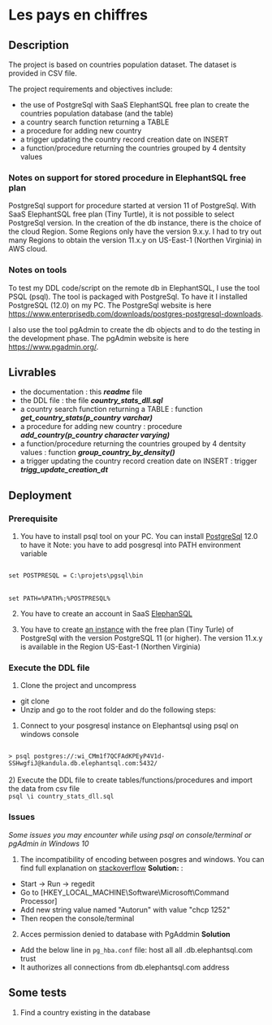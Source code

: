 # Les pays en chiffres

## Description
The project is based on countries population dataset. The dataset is provided in CSV file.

The project requirements and objectives include:
- the use of PostgreSql with SaaS ElephantSQL free plan to create the countries population database (and the table)
- a country search function returning a TABLE
- a procedure for adding new country
- a trigger updating the country record creation date on INSERT
- a function/procedure returning the countries grouped by 4 dentsity values

### Notes on support for stored procedure in ElephantSQL free plan
PostgreSql support for procedure started at version 11 of PostgreSql.
With SaaS ElephantSQL free plan (Tiny Turtle), it is not possible to select PostgreSql version.
In the creation of the db instance, there is the choice of the cloud Region. Some Regions only have the version 9.x.y. I had to try out many Regions to obtain the version 11.x.y on US-East-1 (Northen Virginia) in AWS cloud.

### Notes on tools
To test my DDL code/script on the remote db in ElephantSQL, I use the tool PSQL (psql). The tool is packaged with PostgreSql. To have it I installed PostgreSQL (12.0) on my PC. The PostgreSql website is here https://www.enterprisedb.com/downloads/postgres-postgresql-downloads.

I also use the tool pgAdmin to create the db objects and to do the testing in the development phase. The pgAdmin website is here https://www.pgadmin.org/.


## Livrables
- the documentation : this ***readme*** file
- the DDL file : the file ***country_stats_dll.sql***
- a country search function returning a TABLE : function ***get_country_stats(p_country varchar)***
- a procedure for adding new country : procedure ***add_country(p_country character varying)***
- a function/procedure returning the countries grouped by 4 dentsity values : function ***group_country_by_density()***
- a trigger updating the country record creation date on INSERT : trigger ***trigg_update_creation_dt***


## Deployment

### Prerequisite
1) You have to install psql tool on your PC. You can install [PostgreSql](https://www.enterprisedb.com/downloads/postgres-postgresql-downloads) 12.0 to have it
Note: you have to add posgresql into PATH environment variable
<code>
set POSTPRESQL = C:\projets\pgsql\bin
</code>
<br/>
<code>
set PATH=%PATH%;%POSTPRESQL%
</code>

2) You have to create an account in SaaS [ElephanSQL](https://www.elephantsql.com)

3) You have to create [an instance](https://www.elephantsql.com/plans.html) with the free plan (Tiny Turle) of PostgreSql with the version PostgreSQL 11 (or higher). The version 11.x.y is available in the Region US-East-1 (Northen Virginia)



### Execute the DDL file 
1) Clone the project and uncompress
- git clone
-  Unzip and go to the root folder and do the following steps:
1) Connect to your posgresql instance on Elephantsql using psql on windows console
<code>
> psql postgres://<username>:wi_CMm1f7QCFAdKPEyP4V1d-SSHwgfiJ@kandula.db.elephantsql.com:5432/<database name>
</code>
<br/>
2) Execute the DDL file to create tables/functions/procedures and import the data from csv file
<code>
psql \i country_stats_dll.sql
</code>

### Issues
<i>Some issues you may encounter while using psql on console/terminal or pgAdmin in Windows 10</i>
1) The incompatibility of encoding between posgres and windows. You can find full explanation on [stackoverflow](https://stackoverflow.com/questions/20794035/postgresql-warning-console-code-page-437-differs-from-windows-code-page-125)
<b>Solution:</b> :
- Start -> Run -> regedit
- Go to [HKEY_LOCAL_MACHINE\Software\Microsoft\Command Processor]
- Add new string value named "Autorun" with value "chcp 1252"
- Then reopen the console/terminal
2) Acces permission denied to database with PgAddmin
<b>Solution</b>
- Add the below line in <code>pg_hba.conf</code> file:
host    all             all             .db.elephantsql.com            trust
- It authorizes all connections from db.elephantsql.com address


## Some tests
1. Find a country existing in the database



